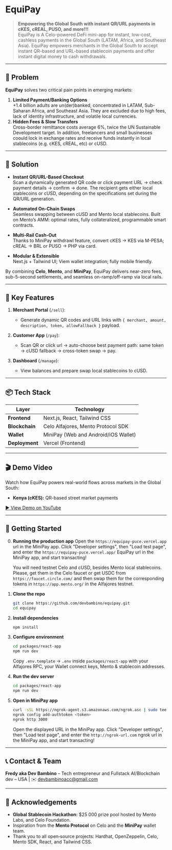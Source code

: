
# EquiPay

> **Empowering the Global South with instant QR/URL payments in cKES, cREAL, PUSO, and more!!!**  
> EquiPay is A Celo-powered DeFi mini-app for instant, low-cost, cashless payments in the Global South (LATAM, Africa, and Southeast Asia). EquiPay empowers merchants in the Global South to accept instant QR-based and URL-based stablecoin payments and offer instant digital money to cash withdrawals.

---

## 🌟 Problem

**EquiPay** solves two critical pain points in emerging markets:

1. **Limited Payment/Banking Options**  
   +1.4 billion adults are un(der)banked, concentrated in LATAM, Sub-Saharan Africa, and Southeast Asia. They are excluded due to high fees, lack of identity infrastructure, and volatile local currencies.
2. **Hidden Fees & Slow Transfers**  
   Cross-border remittance costs average 6%, twice the UN Sustainable Development target. In addition, freelancers and small businesses coould lock in exchange rates and receive funds instantly in local stablecoins (e.g. cKES, cREAL, etc) or cUSD.  

---

## 🚀 Solution

- **Instant QR/URL-Based Checkout**  
  Scan a dynamically generated QR code or click payment URL → check payment details → confirm → done. The recipient gets either local stablecoins or cUSD, depending on the specifications set during the QR/URL generation.

- **Automated On-Chain Swaps**  
  Seamless swapping between cUSD and Mento local stablecoins. Built on Mento’s AMM: optimal rates, fully collateralized, programmable smart contracts.

- **Multi-Rail Cash-Out**  
  Thanks to MiniPay withdrawl feature, convert cKES → KES via M-PESA; cREAL → BRL or PUSO → PHP via card.

- **Modular & Extensible**  
  Next.js + Tailwind UI; Viem wallet integration; fully mobile friendly.

By combining **Celo**, **Mento**, and **MiniPay**, EquiPay delivers near-zero fees, sub-5-second settlements, and seamless on-ramp/off-ramp via local rails.

---

## 🎯 Key Features

1. **Merchant Portal** (`/sell`):  
   - Generate dynamic QR codes and URL links with `{ merchant, amount, description, token, allowFallback }` payload.  

2. **Customer App** (`/pay`):  
   - Scan QR or click url → auto-choose best payment path: same token → cUSD fallback → cross-token swap → pay.  

3. **Dashboard** (`/manage`):  
   - View balances and prepare swap local stablecoins to cUSD.

---


## 📦 Tech Stack

| Layer           | Technology                          |
| --------------- | ----------------------------------- |
| **Frontend**    | Next.js, React, Tailwind CSS        |
| **Blockchain**  | Celo Alfajores, Mento Protocol SDK  |
| **Wallet**      | MiniPay (Web and Android/iOS Wallet)|
| **Deployment**  | Vercel (Frontend)                   |

---

## 🎬 Demo Video

Watch how EquiPay powers real-world flows across markets in the Global South:

- **Kenya (cKES):** QR-based street market payments  

[▶️ View Demo on YouTube](https://youtu.be/tGmzq9yaXTo)

---

## 🔧 Getting Started

0. **Running the production app**
   Open the `https://equipay-puce.vercel.app` url in the MiniPay app. Click "Developer settings", then "Load test page", and enter the `https://equipay-puce.vercel.app/` EquiPay url in the MiniPay app, and start transacting!

   You will need testnet Celo and cUSD, besides Mento local stablecoins. Please, get them in the Celo faucet or get USDC from `https://faucet.circle.com/` and then swap them for the corresponding tokens in `https://app.mento.org/` in the Alfajores testnet.

1. **Clone the repo**  
   ```bash
   git clone https://github.com/devbambino/equipay.git
   cd equipay
   ```

2. **Install dependencies**

   ```bash
   npm install
   ```

3. **Configure environment**
   ```bash
   cd packages/react-app
   npm run dev
   ```
   Copy `.env.template` → `.env` inside `packages/react-app` with your Alfajores RPC, your Wallet connect keys, Mento & stablecoin addresses.

4. **Run the dev server**

   ```bash
   cd packages/react-app
   npm run dev
   ```

5. **Open in MiniPay app**
   ```bash
   curl -sSL https://ngrok-agent.s3.amazonaws.com/ngrok.asc | sudo tee /etc/apt/trusted.gpg.d/ngrok.asc >/dev/null && echo "deb https://ngrok-agent.s3.amazonaws.com buster main" | sudo tee /etc/apt/sources.list.d/ngrok.list && sudo apt update && sudo apt install ngrok
   ngrok config add-authtoken <token>
   ngrok http 3000
   ```
   Open the displayed URL in the MiniPay app. Click "Developer settings", then "Load test page", and enter the `http://ngrok-url.com` ngrok url in the MiniPay app, and start transacting!

---

## 📞 Contact & Team

**Fredy aka Dev Bambino**
– Tech entrepreneur and Fullstack AI/Blockchain dev
– USA | ✉️ [devbambinoacc@gmail.com](mailto:devbambinoacc@gmail.com)

---

## 🚀 Acknowledgements  
- **Global Stablecoin Hackathon:** \$25 000 prize pool hosted by Mento Labs, and Celo Foundation.  
- Inspiration from the **Mento Protocol** on Celo and the **MiniPay** wallet team.  
- Thank you to all open‑source projects: Hardhat, OpenZeppelin, Celo, Mento SDK, React, and Tailwind CSS. 
